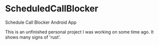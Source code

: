 # ScheduledCallBlocker
Schedule Call Blocker Android App

This is an unfinished personal project I was working on some time ago. It shows many signs of 'rust'. 
